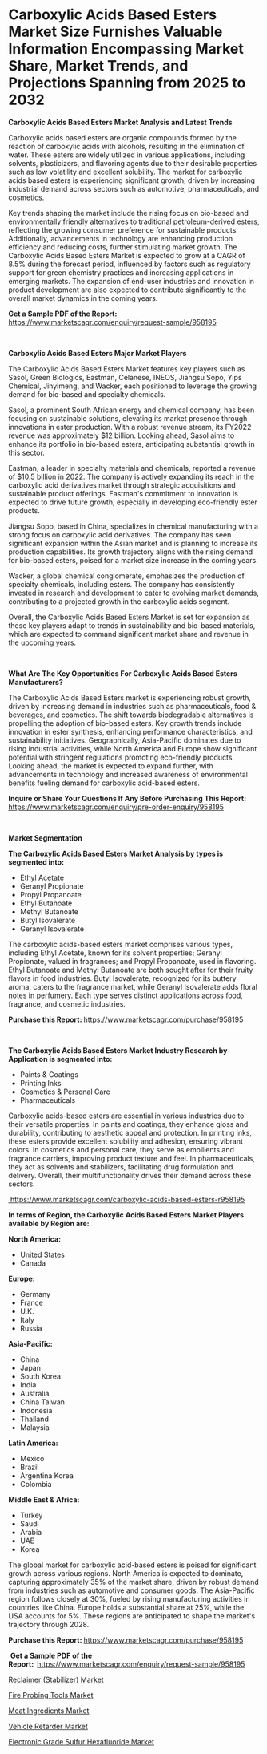 <p><h1>Carboxylic Acids Based Esters Market Size Furnishes Valuable Information Encompassing Market Share, Market Trends, and Projections Spanning from 2025 to 2032</h1></p><p><strong>Carboxylic Acids Based Esters Market Analysis and Latest Trends</strong></p>
<p><p>Carboxylic acids based esters are organic compounds formed by the reaction of carboxylic acids with alcohols, resulting in the elimination of water. These esters are widely utilized in various applications, including solvents, plasticizers, and flavoring agents due to their desirable properties such as low volatility and excellent solubility. The market for carboxylic acids based esters is experiencing significant growth, driven by increasing industrial demand across sectors such as automotive, pharmaceuticals, and cosmetics.</p><p>Key trends shaping the market include the rising focus on bio-based and environmentally friendly alternatives to traditional petroleum-derived esters, reflecting the growing consumer preference for sustainable products. Additionally, advancements in technology are enhancing production efficiency and reducing costs, further stimulating market growth. The Carboxylic Acids Based Esters Market is expected to grow at a CAGR of 8.5% during the forecast period, influenced by factors such as regulatory support for green chemistry practices and increasing applications in emerging markets. The expansion of end-user industries and innovation in product development are also expected to contribute significantly to the overall market dynamics in the coming years.</p></p>
<p><strong>Get a Sample PDF of the Report:&nbsp;</strong> <a href="https://www.marketscagr.com/enquiry/request-sample/958195?utm_campaign=1868&utm_medium=2&utm_source=Github&utm_content=ia&utm_term=21032025&utm_id=carboxylic-acids-based-esters">https://www.marketscagr.com/enquiry/request-sample/958195</a></p>
<p>&nbsp;</p>
<p><strong>Carboxylic Acids Based Esters Major Market Players</strong></p>
<p><p>The Carboxylic Acids Based Esters Market features key players such as Sasol, Green Biologics, Eastman, Celanese, INEOS, Jiangsu Sopo, Yips Chemical, Jinyimeng, and Wacker, each positioned to leverage the growing demand for bio-based and specialty chemicals.</p><p>Sasol, a prominent South African energy and chemical company, has been focusing on sustainable solutions, elevating its market presence through innovations in ester production. With a robust revenue stream, its FY2022 revenue was approximately $12 billion. Looking ahead, Sasol aims to enhance its portfolio in bio-based esters, anticipating substantial growth in this sector.</p><p>Eastman, a leader in specialty materials and chemicals, reported a revenue of $10.5 billion in 2022. The company is actively expanding its reach in the carboxylic acid derivatives market through strategic acquisitions and sustainable product offerings. Eastman's commitment to innovation is expected to drive future growth, especially in developing eco-friendly ester products.</p><p>Jiangsu Sopo, based in China, specializes in chemical manufacturing with a strong focus on carboxylic acid derivatives. The company has seen significant expansion within the Asian market and is planning to increase its production capabilities. Its growth trajectory aligns with the rising demand for bio-based esters, poised for a market size increase in the coming years.</p><p>Wacker, a global chemical conglomerate, emphasizes the production of specialty chemicals, including esters. The company has consistently invested in research and development to cater to evolving market demands, contributing to a projected growth in the carboxylic acids segment.</p><p>Overall, the Carboxylic Acids Based Esters Market is set for expansion as these key players adapt to trends in sustainability and bio-based materials, which are expected to command significant market share and revenue in the upcoming years.</p></p>
<p>&nbsp;</p>
<p><strong>What Are The Key Opportunities For Carboxylic Acids Based Esters Manufacturers?</strong></p>
<p><p>The Carboxylic Acids Based Esters market is experiencing robust growth, driven by increasing demand in industries such as pharmaceuticals, food & beverages, and cosmetics. The shift towards biodegradable alternatives is propelling the adoption of bio-based esters. Key growth trends include innovation in ester synthesis, enhancing performance characteristics, and sustainability initiatives. Geographically, Asia-Pacific dominates due to rising industrial activities, while North America and Europe show significant potential with stringent regulations promoting eco-friendly products. Looking ahead, the market is expected to expand further, with advancements in technology and increased awareness of environmental benefits fueling demand for carboxylic acid-based esters.</p></p>
<p><strong>Inquire or Share Your Questions If Any Before Purchasing This Report:</strong> <a href="https://www.marketscagr.com/enquiry/pre-order-enquiry/958195?utm_campaign=1868&utm_medium=2&utm_source=Github&utm_content=ia&utm_term=21032025&utm_id=carboxylic-acids-based-esters">https://www.marketscagr.com/enquiry/pre-order-enquiry/958195</a></p>
<p>&nbsp;</p>
<p><strong>Market Segmentation</strong></p>
<p><strong>The Carboxylic Acids Based Esters Market Analysis by types is segmented into:</strong></p>
<p><ul><li>Ethyl Acetate</li><li>Geranyl Propionate</li><li>Propyl Propanoate</li><li>Ethyl Butanoate</li><li>Methyl Butanoate</li><li>Butyl Isovalerate</li><li>Geranyl Isovalerate</li></ul></p>
<p><p>The carboxylic acids-based esters market comprises various types, including Ethyl Acetate, known for its solvent properties; Geranyl Propionate, valued in fragrances; and Propyl Propanoate, used in flavoring. Ethyl Butanoate and Methyl Butanoate are both sought after for their fruity flavors in food industries. Butyl Isovalerate, recognized for its buttery aroma, caters to the fragrance market, while Geranyl Isovalerate adds floral notes in perfumery. Each type serves distinct applications across food, fragrance, and cosmetic industries.</p></p>
<p><strong>Purchase this Report:&nbsp;</strong><a href="https://www.marketscagr.com/purchase/958195?utm_campaign=1868&utm_medium=2&utm_source=Github&utm_content=ia&utm_term=21032025&utm_id=carboxylic-acids-based-esters">https://www.marketscagr.com/purchase/958195</a></p>
<p>&nbsp;</p>
<p><strong>The Carboxylic Acids Based Esters Market Industry Research by Application is segmented into:</strong></p>
<p><ul><li>Paints & Coatings</li><li>Printing Inks</li><li>Cosmetics & Personal Care</li><li>Pharmaceuticals</li></ul></p>
<p><p>Carboxylic acids-based esters are essential in various industries due to their versatile properties. In paints and coatings, they enhance gloss and durability, contributing to aesthetic appeal and protection. In printing inks, these esters provide excellent solubility and adhesion, ensuring vibrant colors. In cosmetics and personal care, they serve as emollients and fragrance carriers, improving product texture and feel. In pharmaceuticals, they act as solvents and stabilizers, facilitating drug formulation and delivery. Overall, their multifunctionality drives their demand across these sectors.</p></p>
<p><a href="https://www.marketscagr.com/carboxylic-acids-based-esters-r958195?utm_campaign=1868&utm_medium=2&utm_source=Github&utm_content=ia&utm_term=21032025&utm_id=carboxylic-acids-based-esters">&nbsp;https://www.marketscagr.com/carboxylic-acids-based-esters-r958195</a></p>
<p><strong>In terms of Region, the Carboxylic Acids Based Esters Market Players available by Region are:</strong></p>
<p>
    <p> <strong> North America: </strong>
        <ul>
            <li>United States</li>
            <li>Canada</li>
        </ul>
        </p> 
    <p> <strong> Europe: </strong>
        <ul>
            <li>Germany</li>
            <li>France</li>
            <li>U.K.</li>
            <li>Italy</li>
            <li>Russia</li>
        </ul>
        </p> 
    <p> <strong> Asia-Pacific: </strong>
        <ul>
            <li>China</li>
            <li>Japan</li>
            <li>South Korea</li>
            <li>India</li>
            <li>Australia</li>
            <li>China Taiwan</li>
            <li>Indonesia</li>
            <li>Thailand</li>
            <li>Malaysia</li>
        </ul>
        </p> 
    <p> <strong> Latin America: </strong>
        <ul>
            <li>Mexico</li>
            <li>Brazil</li>
            <li>Argentina Korea</li>
            <li>Colombia</li>
        </ul>
        </p> 
    <p> <strong> Middle East & Africa: </strong>
        <ul>
            <li>Turkey</li>
            <li>Saudi</li>
            <li>Arabia</li>
            <li>UAE</li>
            <li>Korea</li>
        </ul>
    </p>
    </p>
<p><p>The global market for carboxylic acid-based esters is poised for significant growth across various regions. North America is expected to dominate, capturing approximately 35% of the market share, driven by robust demand from industries such as automotive and consumer goods. The Asia-Pacific region follows closely at 30%, fueled by rising manufacturing activities in countries like China. Europe holds a substantial share at 25%, while the USA accounts for 5%. These regions are anticipated to shape the market's trajectory through 2028.</p></p>
<p><strong>Purchase this Report: </strong><a href="https://www.marketscagr.com/purchase/958195?utm_campaign=1868&utm_medium=2&utm_source=Github&utm_content=ia&utm_term=21032025&utm_id=carboxylic-acids-based-esters">https://www.marketscagr.com/purchase/958195</a></p>
<p>&nbsp;<strong>Get a Sample PDF of the Report:&nbsp;&nbsp;</strong><a href="https://www.marketscagr.com/enquiry/request-sample/958195?utm_campaign=1868&utm_medium=2&utm_source=Github&utm_content=ia&utm_term=21032025&utm_id=carboxylic-acids-based-esters">https://www.marketscagr.com/enquiry/request-sample/958195</a></p>
<p><strong></strong></p>
<p><p><a href="https://github.com/ertssmelov0/Market-Research-Report-List-1/blob/main/reclaimer-stabilizer-market.md?utm_campaign=1868&utm_medium=2&utm_source=Github&utm_content=ia&utm_term=21032025&utm_id=carboxylic-acids-based-esters">Reclaimer (Stabilizer) Market</a></p><p><a href="https://github.com/heeildannas/Market-Research-Report-List-1/blob/main/fire-probing-tools-market.md?utm_campaign=1868&utm_medium=2&utm_source=Github&utm_content=ia&utm_term=21032025&utm_id=carboxylic-acids-based-esters">Fire Probing Tools Market</a></p><p><a href="https://github.com/sibellanikmn/Market-Research-Report-List-1/blob/main/meat-ingredients-market.md?utm_campaign=1868&utm_medium=2&utm_source=Github&utm_content=ia&utm_term=21032025&utm_id=carboxylic-acids-based-esters">Meat Ingredients Market</a></p><p><a href="https://github.com/ceranamaduvq/Market-Research-Report-List-1/blob/main/vehicle-retarder-market.md?utm_campaign=1868&utm_medium=2&utm_source=Github&utm_content=ia&utm_term=21032025&utm_id=carboxylic-acids-based-esters">Vehicle Retarder Market</a></p><p><a href="https://github.com/astadtetcha28/Market-Research-Report-List-1/blob/main/electronic-grade-sulfur-hexafluoride-market.md?utm_campaign=1868&utm_medium=2&utm_source=Github&utm_content=ia&utm_term=21032025&utm_id=carboxylic-acids-based-esters">Electronic Grade Sulfur Hexafluoride Market</a></p></p>